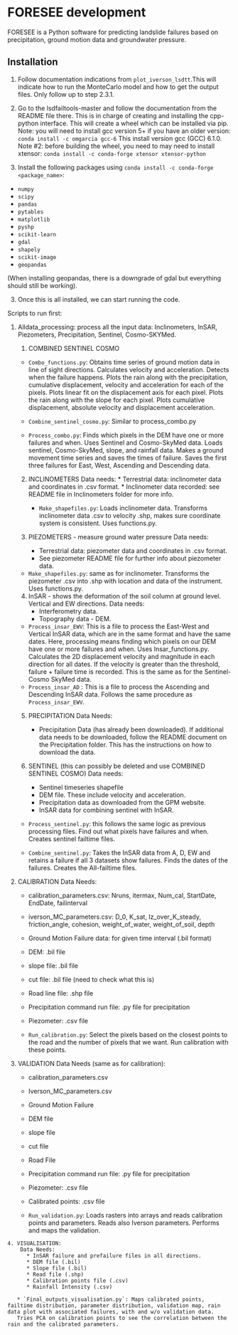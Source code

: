 # FORESEE development #

FORESEE is a Python software for predicting landslide failures based on precipitation, ground motion data and groundwater pressure.

## Installation ##
1. Follow documentation indications from `plot_iverson_lsdtt`.This will indicate how to run the MonteCarlo model and how to get the output files. Only follow up to step 2.3.1.
2. Go to the lsdfailtools-master and follow the documentation from the README file there. This is in charge of creating and installing the cpp-python interface. This will create a wheel which can be installed via pip.
Note: you will need to install gcc version 5+ if you have an older version:
`conda install -c omgarcia gcc-6`
This install version gcc (GCC) 6.1.0.
Note #2: before building the wheel, you need to may need to install xtensor:
`conda install -c conda-forge xtensor xtensor-python`

3. Install the following packages using `conda install -c conda-forge <package_name>`:
* `numpy`
* `scipy `
* `pandas`
* `pytables`
* `matplotlib`
* `pyshp`
* `scikit-learn`
* `gdal`
* `shapely`
* `scikit-image`
* `geopandas`

(When installing geopandas, there is a downgrade of gdal but everything should still be working).

3. Once this is all installed, we can start running the code.

Scripts to run first:

1. Alldata_processing: process all the input data: Inclinometers, InSAR, Piezometers, Precipitation, Sentinel, Cosmo-SKYMed.

    1. COMBINED SENTINEL COSMO
      * `Combo_functions.py`: Obtains time series of ground motion data in line of sight directions. Calculates velocity and acceleration. Detects when the failure happens.
      Plots the rain along with the precipitation, cumulative displacement, velocity and acceleration for each of the pixels.
      Plots linear fit on the displacement axis for each pixel.
      Plots the rain along with the slope for each pixel.
      Plots cumulative displacement, absolute velocity and displacement acceleration.

      * `Combine_sentinel_cosmo.py`: Similar to process_combo.py

      * `Process_combo.py`: Finds which pixels in the DEM have one or more failures and when. Uses Sentinel and Cosmo-SkyMed data.
      Loads sentinel, Cosmo-SkyMed, slope, and rainfall data. Makes a ground movement time series and saves the times of failure.
      Saves the first three failures for East, West, Ascending and Descending data.

    2. INCLINOMETERS
        Data needs:
            * Terrestrial data: inclinometer data and coordinates in .csv format.
            * Inclinometer data recorded: see README file in Inclinometers folder for more info.


        * `Make_shapefiles.py`: Loads inclinometer data. Transforms inclinometer data .csv to velocity .shp, makes sure coordinate system is consistent. Uses functions.py.

    3. PIEZOMETERS - measure ground water pressure
      Data needs:
        * Terrestrial data: piezometer data and coordinates in .csv format.
        * See piezometer README file for further info about piezometer data.

      * `Make_shapefiles.py`: same as for inclinometer. Transforms the piezometer .csv into .shp with location and data of the instrument. Uses functions.py.

    4. InSAR - shows the deformation of the soil column at ground level. Vertical and EW directions.
      Data needs:
       * Interferometry data.
       * Topography data - DEM.  


      * `Process_insar_EWV`: This is a file to process the East-West and Vertical InSAR data, which are in the same format and have the same dates.
      Here, processing means finding which pixels on our DEM have one or more failures and when. Uses Insar_functions.py. Calculates the 2D displacement velocity and magnitude in each direction for all dates. If the velocity is greater than the threshold, failure + failure time is recorded. This is the same as for the Sentinel-Cosmo SkyMed data.
      * `Process_insar_AD` : This is a file to process the Ascending and Descending InSAR data. Follows the same procedure as `Process_insar_EWV`.

    5. PRECIPITATION
      Data Needs:
        - Precipitation Data (has already been downloaded). If additional data needs to be downloaded, follow the README document on the Precipitation folder. This has the instructions on how to download the data.

    6. SENTINEL (this can possibly be deleted and use COMBINED SENTINEL COSMO)
      Data needs:
        - Sentinel timeseries shapefile
        - DEM file. These include velocity and acceleration.
        - Precipitation data as downloaded from the GPM website.
        - InSAR data for combining sentinel with InSAR.

      * `Process_sentinel.py`: this follows the same logic as previous processing files. Find out what pixels have failures and when. Creates sentinel failtime files.

      * `Combine_sentinel.py`: Takes the InSAR data from A, D, EW and retains a failure if all 3 datasets show failures. Finds the dates of the failures. Creates the All-failtime files.

  2. CALIBRATION
      Data Needs:
        * calibration_parameters.csv: Nruns, itermax, Num_cal, StartDate, EndDate, failinterval
        * iverson_MC_parameters.csv: D_0, K_sat, Iz_over_K_steady, friction_angle, cohesion, weight_of_water, weight_of_soil, depth
        * Ground Motion Failure data: for given time interval (.bil format)
        * DEM: .bil file
        * slope file: .bil file
        * cut file: .bil file (need to check what this is)
        * Road line file: .shp file
        * Precipitation command run file: .py file for precipitation
        * Piezometer: .csv file

      * `Run_calibration.py`: Select the pixels based on the closest points to the road and the number of pixels that we want. Run calibration with these points.

  3. VALIDATION
      Data Needs (same as for calibration):
        * calibration_parameters.csv
        * Iverson_MC_parameters.csv
        * Ground Motion Failure
        * DEM file
        * slope file
        * cut file
        * Road File
        * Precipitation command run file: .py file for precipitation
        * Piezometer: .csv file
        * Calibrated points: .csv file

      * `Run_validation.py`: Loads rasters into arrays and reads calibration points and parameters. Reads also Iverson parameters. Performs and maps the validation.

    4. VISUALISATION:
        Data Needs:
          * InSAR failure and prefailure files in all directions.
          * DEM file (.bil)
          * Slope file (.bil)
          * Read file (.shp)
          * Calibration points file (.csv)
          * Rainfall Intensity (.csv)

       * `Final_outputs_visualisation.py`: Maps calibrated points, failtime distribution, parameter distribution, validation map, rain data plot with associated failures, with and w/o validation data.
       Tries PCA on calibration points to see the correlation between the rain and the calibrated parameters.
